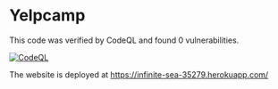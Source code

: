 # Yelpcamp

This code was verified by CodeQL and found 0 vulnerabilities.

[![CodeQL](https://github.com/saiganesh612/Yelpcamp/actions/workflows/codeql-analysis.yml/badge.svg)](https://github.com/saiganesh612/Yelpcamp/actions/workflows/codeql-analysis.yml)

The website is deployed at https://infinite-sea-35279.herokuapp.com/
